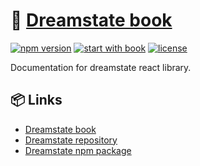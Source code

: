 # 🎸 [Dreamstate book](https://github.com/Neloreck/dreamstate)
[![npm version](https://img.shields.io/npm/v/dreamstate.svg?style=flat-square)](https://www.npmjs.com/package/dreamstate)
[![start with book](https://img.shields.io/badge/docs-book-blue.svg?style=flat)](https://neloreck.github.io/dreamstate-book/)
[![license](https://img.shields.io/badge/license-MIT-blue.svg?style=flat)](https://github.com/Neloreck/dreamstate/blob/master/LICENSE)

Documentation for dreamstate react library.

## 📦 Links

- [Dreamstate book](https://neloreck.github.io/dreamstate-book/)
- [Dreamstate repository](https://github.com/Neloreck/dreamstate)
- [Dreamstate npm package](https://www.npmjs.com/package/dreamstate)
